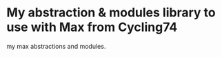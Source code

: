My abstraction & modules library to use with Max from Cycling74
==========

my max abstractions and modules.
